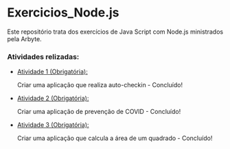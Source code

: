 # Exercicios_Node.js
<p>Este repositório trata dos exercícios de Java Script com Node.js ministrados pela Arbyte.</p>
<h3>Atividades relizadas:</h3>
<ul>
    <li><a href="https://github.com/bruno-b-neves/exercicios_node.js/tree/master/atividade_1">Atividade 1 (Obrigatória):</a> <p>Criar uma aplicação que realiza auto-checkin - Concluído! </p></li>
    <li><a href="https://github.com/bruno-b-neves/exercicios_node.js/tree/master/atividade_2">Atividade 2 (Obrigatória):</a> <p>Criar uma aplicação de prevenção de COVID - Concluído!</p></li>
    <li><a href="https://github.com/bruno-b-neves/exercicios_node.js/tree/master/atividade_3">Atividade 3 (Obrigatória):</a> <p>Criar uma aplicação que calcula a área de um quadrado - Concluído!</p></li>
</ul>